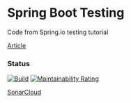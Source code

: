 # Spring Boot Testing
Code from Spring.io testing tutorial 

[Article](https://spring.io/guides/gs/testing-web/)

### Status
[![Build](https://github.com/victorgrubio/spring-testing-mvc/actions/workflows/build.yaml/badge.svg)](https://github.com/victorgrubio/spring-testing-mvc/actions/workflows/build.yaml)
[![Maintainability Rating](https://sonarcloud.io/api/project_badges/measure?project=victorgrubio_spring-testing-mvc&metric=sqale_rating)](https://sonarcloud.io/dashboard?id=victorgrubio_spring-testing-mvc)

[SonarCloud](https://sonarcloud.io/summary/overall?id=victorgrubio_spring-testing-mvc)